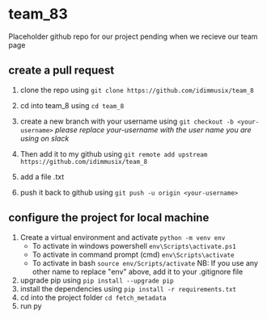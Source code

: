 # team_83

Placeholder github repo for our project pending when we recieve our team page

## create a pull request

1. clone the repo using `git clone https://github.com/idimmusix/team_8`

2. cd into team_8 using `cd team_8`

3. create a new branch with your username using `git checkout -b <your-username>`
   _please replace your-username with the user name you are using on slack_

4. Then add it to my github using `git remote add upstream https://github.com/idimmusix/team_8`

5. add a file <your-username>.txt

6. push it back to github using `git push -u origin <your-username>`

## configure the project for local machine

1. Create a virtual environment and activate `python -m venv env`
   - To activate in windows powershell `env\Scripts\activate.ps1`
   - To activate in command prompt (cmd) `env\Scripts\activate`
   - To activate in bash `source env/Scripts/activate`
     NB: If you use any other name to replace "env" above, add it to your .gitignore file
2. upgrade pip using `pip install --upgrade pip`
3. install the dependencies using `pip install -r requirements.txt`
4. cd into the project folder `cd fetch_metadata`
5. run py
